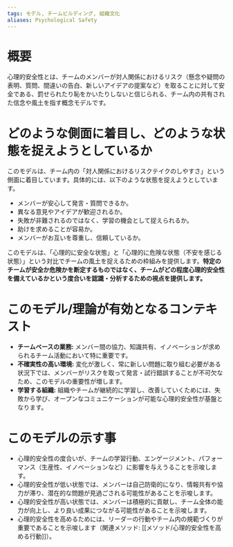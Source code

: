 ```yaml
---
tags: モデル, チームビルディング, 組織文化
aliases: Psychological Safety
---
```


# 概要

心理的安全性とは、チームのメンバーが対人関係におけるリスク（懸念や疑問の表明、質問、間違いの告白、新しいアイデアの提案など）を取ることに対して安全である、罰せられたり恥をかいたりしないと信じられる、チーム内の共有された信念や風土を指す概念モデルです。

# どのような側面に着目し、どのような状態を捉えようとしているか

このモデルは、チーム内の「対人関係におけるリスクテイクのしやすさ」という側面に着目しています。具体的には、以下のような状態を捉えようとしています。

* メンバーが安心して発言・質問できるか。
* 異なる意見やアイデアが歓迎されるか。
* 失敗が非難されるのではなく、学習の機会として捉えられるか。
* 助けを求めることが容易か。
* メンバーがお互いを尊重し、信頼しているか。

このモデルは、「心理的に安全な状態」と「心理的に危険な状態（不安を感じる状態）」という対比でチームの風土を捉えるための枠組みを提供します。**特定のチームが安全か危険かを断定するものではなく、チームがどの程度心理的安全性を備えているかという度合いを認識・分析するための視点を提供します。**

# このモデル/理論が有効となるコンテキスト

* **チームベースの業務:** メンバー間の協力、知識共有、イノベーションが求められるチーム活動において特に重要です。
* **不確実性の高い環境:** 変化が激しく、常に新しい問題に取り組む必要がある状況下では、メンバーがリスクを取って発言・試行錯誤することが不可欠なため、このモデルの重要性が増します。
* **学習する組織:** 組織やチームが継続的に学習し、改善していくためには、失敗から学び、オープンなコミュニケーションが可能な心理的安全性が基盤となります。

# このモデルの示す事

* 心理的安全性の度合いが、チームの学習行動、エンゲージメント、パフォーマンス（生産性、イノベーションなど）に影響を与えうることを示唆します。
* 心理的安全性が低い状態では、メンバーは自己防衛的になり、情報共有や協力が滞り、潜在的な問題が見過ごされる可能性があることを示唆します。
* 心理的安全性が高い状態では、メンバーは積極的に貢献し、チーム全体の能力が向上し、より良い成果につながる可能性があることを示唆します。
* 心理的安全性を高めるためには、リーダーの行動やチーム内の規範づくりが重要であることを示唆します（関連メソッド: [[メソッド/心理的安全性を高める行動]]）。

